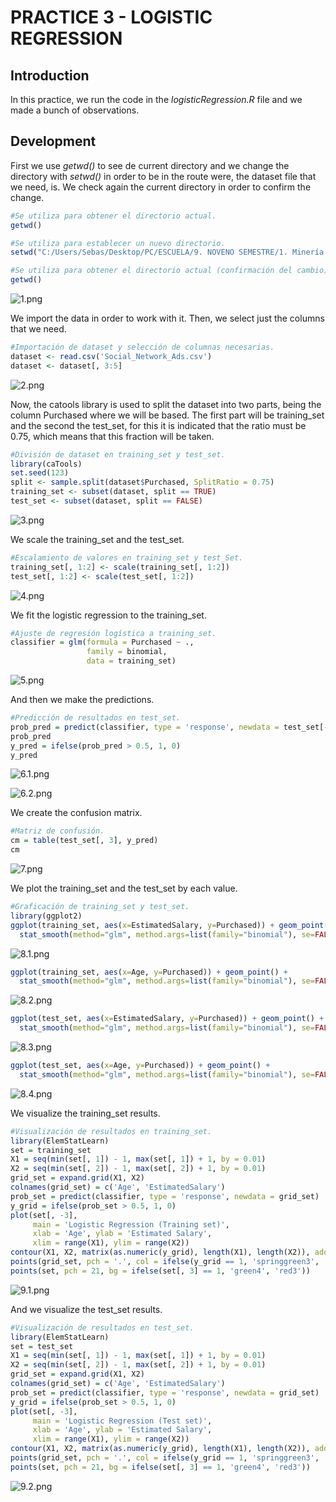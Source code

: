 # PRACTICE 3 - LOGISTIC REGRESSION

## Introduction
In this practice, we run the code in the _logisticRegression.R_ file and we made a bunch of observations.

## Development

First we use _getwd()_ to see de current directory and we change the directory with _setwd()_ in order to be in the route were, the dataset file that we need, is. We check again the current directory in order to confirm the change.

```r
#Se utiliza para obtener el directorio actual.
getwd()

#Se utiliza para establecer un nuevo directorio.
setwd("C:/Users/Sebas/Desktop/PC/ESCUELA/9. NOVENO SEMESTRE/1. Minería de datos/MINERÍA DE DATOS (PROFESOR)/DataMining/MachineLearning/LogisticRegression")

#Se utiliza para obtener el directorio actual (confirmación del cambio).
getwd()
```

![1.png](https://raw.github.com/sebastiansandovalcastro/DataMining/images/unit3/practice3/1.png)

We import the data in order to work with it. Then, we select just the columns that we need.

```r
#Importación de dataset y selección de columnas necesarias.
dataset <- read.csv('Social_Network_Ads.csv')
dataset <- dataset[, 3:5]
```

![2.png](https://raw.github.com/sebastiansandovalcastro/DataMining/images/unit3/practice3/2.png)

Now, the catools library is used to split the dataset into two parts, being the
column Purchased where we will be based. The first part will be training_set and the
second the test_set, for this it is indicated that the ratio must be 0.75, which means
that this fraction will be taken.

```r
#División de dataset en training_set y test_set.
library(caTools)
set.seed(123)
split <- sample.split(dataset$Purchased, SplitRatio = 0.75)
training_set <- subset(dataset, split == TRUE)
test_set <- subset(dataset, split == FALSE)
```

![3.png](https://raw.github.com/sebastiansandovalcastro/DataMining/images/unit3/practice3/3.png)

We scale the training_set and the test_set.

```r
#Escalamiento de valores en training_set y test_Set.
training_set[, 1:2] <- scale(training_set[, 1:2])
test_set[, 1:2] <- scale(test_set[, 1:2])
```

![4.png](https://raw.github.com/sebastiansandovalcastro/DataMining/images/unit3/practice3/4.png)

We fit the logistic regression to the training_set.

```r
#Ajuste de regresión logística a training_set.
classifier = glm(formula = Purchased ~ .,
                 family = binomial,
                 data = training_set)
```

![5.png](https://raw.github.com/sebastiansandovalcastro/DataMining/images/unit3/practice3/5.png)

And then we make the predictions.

```r
#Predicción de resultados en test_set.
prob_pred = predict(classifier, type = 'response', newdata = test_set[-3])
prob_pred
y_pred = ifelse(prob_pred > 0.5, 1, 0)
y_pred
```

![6.1.png](https://raw.github.com/sebastiansandovalcastro/DataMining/images/unit3/practice3/6.1.png)

![6.2.png](https://raw.github.com/sebastiansandovalcastro/DataMining/images/unit3/practice3/6.2.png)

We create the confusion matrix.

```r
#Matriz de confusión.
cm = table(test_set[, 3], y_pred)
cm
```

![7.png](https://raw.github.com/sebastiansandovalcastro/DataMining/images/unit3/practice3/7.png)

We plot the training_set and the test_set by each value.

```r
#Graficación de training_set y test_set.
library(ggplot2)
ggplot(training_set, aes(x=EstimatedSalary, y=Purchased)) + geom_point() + 
  stat_smooth(method="glm", method.args=list(family="binomial"), se=FALSE)
```

![8.1.png](https://raw.github.com/sebastiansandovalcastro/DataMining/images/unit3/practice3/8.1.png)

```r
ggplot(training_set, aes(x=Age, y=Purchased)) + geom_point() + 
  stat_smooth(method="glm", method.args=list(family="binomial"), se=FALSE)
```

![8.2.png](https://raw.github.com/sebastiansandovalcastro/DataMining/images/unit3/practice3/8.2.png)

```r
ggplot(test_set, aes(x=EstimatedSalary, y=Purchased)) + geom_point() + 
  stat_smooth(method="glm", method.args=list(family="binomial"), se=FALSE)
```

![8.3.png](https://raw.github.com/sebastiansandovalcastro/DataMining/images/unit3/practice3/8.3.png)

```r
ggplot(test_set, aes(x=Age, y=Purchased)) + geom_point() + 
  stat_smooth(method="glm", method.args=list(family="binomial"), se=FALSE)
```

![8.4.png](https://raw.github.com/sebastiansandovalcastro/DataMining/images/unit3/practice3/8.4.png)

We visualize the training_set results.

```r
#Visualización de resultados en training_set.
library(ElemStatLearn)
set = training_set
X1 = seq(min(set[, 1]) - 1, max(set[, 1]) + 1, by = 0.01)
X2 = seq(min(set[, 2]) - 1, max(set[, 2]) + 1, by = 0.01)
grid_set = expand.grid(X1, X2)
colnames(grid_set) = c('Age', 'EstimatedSalary')
prob_set = predict(classifier, type = 'response', newdata = grid_set)
y_grid = ifelse(prob_set > 0.5, 1, 0)
plot(set[, -3],
     main = 'Logistic Regression (Training set)',
     xlab = 'Age', ylab = 'Estimated Salary',
     xlim = range(X1), ylim = range(X2))
contour(X1, X2, matrix(as.numeric(y_grid), length(X1), length(X2)), add = TRUE)
points(grid_set, pch = '.', col = ifelse(y_grid == 1, 'springgreen3', 'tomato'))
points(set, pch = 21, bg = ifelse(set[, 3] == 1, 'green4', 'red3'))
```

![9.1.png](https://raw.github.com/sebastiansandovalcastro/DataMining/images/unit3/practice3/9.1.png)

And we visualize the test_set results.

```r
#Visualización de resultados en test_set.
library(ElemStatLearn)
set = test_set
X1 = seq(min(set[, 1]) - 1, max(set[, 1]) + 1, by = 0.01)
X2 = seq(min(set[, 2]) - 1, max(set[, 2]) + 1, by = 0.01)
grid_set = expand.grid(X1, X2)
colnames(grid_set) = c('Age', 'EstimatedSalary')
prob_set = predict(classifier, type = 'response', newdata = grid_set)
y_grid = ifelse(prob_set > 0.5, 1, 0)
plot(set[, -3],
     main = 'Logistic Regression (Test set)',
     xlab = 'Age', ylab = 'Estimated Salary',
     xlim = range(X1), ylim = range(X2))
contour(X1, X2, matrix(as.numeric(y_grid), length(X1), length(X2)), add = TRUE)
points(grid_set, pch = '.', col = ifelse(y_grid == 1, 'springgreen3', 'tomato'))
points(set, pch = 21, bg = ifelse(set[, 3] == 1, 'green4', 'red3'))
```

![9.2.png](https://raw.github.com/sebastiansandovalcastro/DataMining/images/unit3/practice3/9.2.png)
